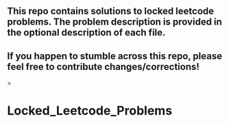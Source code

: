 <h2>This repo contains solutions to locked leetcode problems. The problem description is provided in the optional description of each file.</h2>
<h2>If you happen to stumble across this repo, please feel free to contribute changes/corrections!</h2>>

# Locked_Leetcode_Problems
